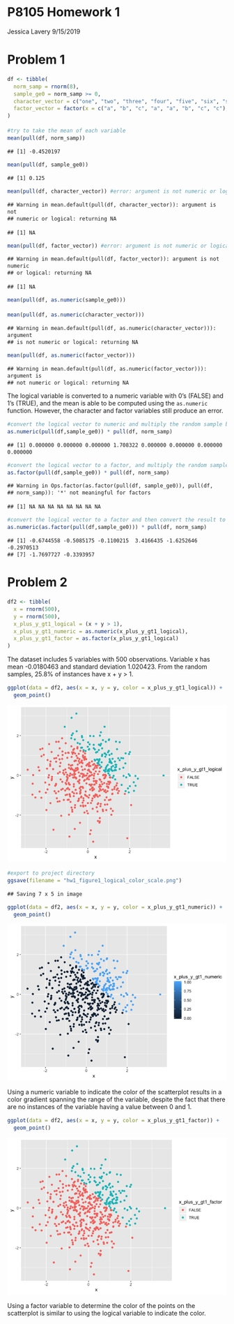 P8105 Homework 1
================
Jessica Lavery
9/15/2019

# Problem 1

``` r
df <- tibble(
  norm_samp = rnorm(8),
  sample_ge0 = norm_samp >= 0, 
  character_vector = c("one", "two", "three", "four", "five", "six", "seven", "eight"),
  factor_vector = factor(x = c("a", "b", "c", "a", "a", "b", "c", "c"), levels = c("a", "b", "c"))
)

#try to take the mean of each variable
mean(pull(df, norm_samp))
```

    ## [1] -0.4520197

``` r
mean(pull(df, sample_ge0))
```

    ## [1] 0.125

``` r
mean(pull(df, character_vector)) #error: argument is not numeric or logical: returning NA[1] NA
```

    ## Warning in mean.default(pull(df, character_vector)): argument is not
    ## numeric or logical: returning NA

    ## [1] NA

``` r
mean(pull(df, factor_vector)) #error: argument is not numeric or logical: returning NA[1] NA
```

    ## Warning in mean.default(pull(df, factor_vector)): argument is not numeric
    ## or logical: returning NA

    ## [1] NA

``` r
mean(pull(df, as.numeric(sample_ge0)))

mean(pull(df, as.numeric(character_vector)))
```

    ## Warning in mean.default(pull(df, as.numeric(character_vector))): argument
    ## is not numeric or logical: returning NA

``` r
mean(pull(df, as.numeric(factor_vector)))
```

    ## Warning in mean.default(pull(df, as.numeric(factor_vector))): argument is
    ## not numeric or logical: returning NA

The logical variable is converted to a numeric variable with 0’s (FALSE)
and 1’s (TRUE), and the mean is able to be computed using the
`as.numeric` function. However, the character and factor variables still
produce an
error.

``` r
#convert the logical vector to numeric and multiply the random sample by the result.
as.numeric(pull(df,sample_ge0)) * pull(df, norm_samp)
```

    ## [1] 0.000000 0.000000 0.000000 1.708322 0.000000 0.000000 0.000000 0.000000

``` r
#convert the logical vector to a factor, and multiply the random sample by the result.
as.factor(pull(df,sample_ge0)) * pull(df, norm_samp)
```

    ## Warning in Ops.factor(as.factor(pull(df, sample_ge0)), pull(df,
    ## norm_samp)): '*' not meaningful for factors

    ## [1] NA NA NA NA NA NA NA NA

``` r
#convert the logical vector to a factor and then convert the result to numeric, and multiply the random sample by the result
as.numeric(as.factor(pull(df,sample_ge0))) * pull(df, norm_samp)
```

    ## [1] -0.6744558 -0.5085175 -0.1100215  3.4166435 -1.6252646 -0.2970513
    ## [7] -1.7697727 -0.3393957

# Problem 2

``` r
df2 <- tibble(
  x = rnorm(500),
  y = rnorm(500),
  x_plus_y_gt1_logical = (x + y > 1),
  x_plus_y_gt1_numeric = as.numeric(x_plus_y_gt1_logical),
  x_plus_y_gt1_factor = as.factor(x_plus_y_gt1_logical)
)
```

The dataset includes 5 variables with 500 observations. Variable x has
mean -0.0180463 and standard deviation 1.020423. From the random
samples, 25.8% of instances have x + y \> 1.

``` r
ggplot(data = df2, aes(x = x, y = y, color = x_plus_y_gt1_logical)) +
  geom_point()
```

![](p8105_hw1_jl4443_files/figure-gfm/plot_df2_logical-1.png)<!-- -->

``` r
#export to project directory
ggsave(filename = "hw1_figure1_logical_color_scale.png")
```

    ## Saving 7 x 5 in image

``` r
ggplot(data = df2, aes(x = x, y = y, color = x_plus_y_gt1_numeric)) +
  geom_point()
```

![](p8105_hw1_jl4443_files/figure-gfm/plot_df2_numeric-1.png)<!-- -->

Using a numeric variable to indicate the color of the scatterplot
results in a color gradient spanning the range of the variable, despite
the fact that there are no instances of the variable having a value
between 0 and 1.

``` r
ggplot(data = df2, aes(x = x, y = y, color = x_plus_y_gt1_factor)) +
  geom_point()
```

![](p8105_hw1_jl4443_files/figure-gfm/plot_df2_factor-1.png)<!-- -->

Using a factor variable to determine the color of the points on the
scatterplot is similar to using the logical variable to indicate the
color.
